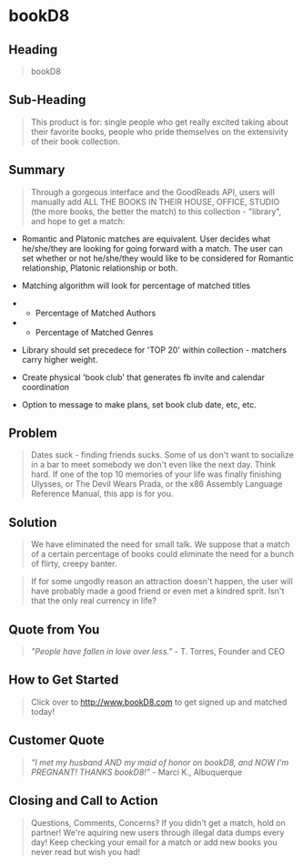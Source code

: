 # bookD8 #

<!-- 
> This material was originally posted [here](http://www.quora.com/What-is-Amazons-approach-to-product-development-and-product-management). It is reproduced here for posterities sake.

There is an approach called "working backwards" that is widely used at Amazon. They work backwards from the customer, rather than starting with an idea for a product and trying to bolt customers onto it. While working backwards can be applied to any specific product decision, using this approach is especially important when developing new products or features.

For new initiatives a product manager typically starts by writing an internal press release announcing the finished product. The target audience for the press release is the new/updated product's customers, which can be retail customers or internal users of a tool or technology. Internal press releases are centered around the customer problem, how current solutions (internal or external) fail, and how the new product will blow away existing solutions.

If the benefits listed don't sound very interesting or exciting to customers, then perhaps they're not (and shouldn't be built). Instead, the product manager should keep iterating on the press release until they've come up with benefits that actually sound like benefits. Iterating on a press release is a lot less expensive than iterating on the product itself (and quicker!).

If the press release is more than a page and a half, it is probably too long. Keep it simple. 3-4 sentences for most paragraphs. Cut out the fat. Don't make it into a spec. You can accompany the press release with a FAQ that answers all of the other business or execution questions so the press release can stay focused on what the customer gets. My rule of thumb is that if the press release is hard to write, then the product is probably going to suck. Keep working at it until the outline for each paragraph flows. 

Oh, and I also like to write press-releases in what I call "Oprah-speak" for mainstream consumer products. Imagine you're sitting on Oprah's couch and have just explained the product to her, and then you listen as she explains it to her audience. That's "Oprah-speak", not "Geek-speak".

Once the project moves into development, the press release can be used as a touchstone; a guiding light. The product team can ask themselves, "Are we building what is in the press release?" If they find they're spending time building things that aren't in the press release (overbuilding), they need to ask themselves why. This keeps product development focused on achieving the customer benefits and not building extraneous stuff that takes longer to build, takes resources to maintain, and doesn't provide real customer benefit (at least not enough to warrant inclusion in the press release).
 -->
 
## Heading ##
  > bookD8

## Sub-Heading ##
  > This product is for: single people who get really excited taking about their favorite books, people who pride themselves on the extensivity of their book collection.

## Summary ##
  > Through a gorgeous interface and the GoodReads API, users will manually add ALL THE BOOKS IN THEIR HOUSE, OFFICE, STUDIO (the more books, the better the match) to this collection - "library", and hope to get a match:

  * Romantic and Platonic matches are equivalent. User decides what he/she/they are looking for going forward with a match. The user can set whether or not he/she/they would like to be considered for Romantic relationship, Platonic relationship or both. 

  * Matching algorithm will look for percentage of matched titles
  * * Percentage of Matched Authors
  * * Percentage of Matched Genres

  * Library should set precedece for 'TOP 20' within collection - matchers carry higher weight.

  * Create physical 'book club' that generates fb invite and calendar coordination

  * Option to message to make plans, set book club date, etc, etc.
  
## Problem ##
  > Dates suck - finding friends sucks. Some of us don't want to socialize in a bar to meet somebody we don't even like the next day. Think hard. If one of the top 10 memories of your life was finally finishing Ulysses, or The Devil Wears Prada, or the x86 Assembly Language Reference Manual, this app is for you.

## Solution ##
 
  > We have eliminated the need for small talk. We suppose that a match of a certain percentage of books could eliminate the need for a bunch of flirty, creepy banter. 

  >If for some ungodly reason an attraction doesn't happen, the user will have probably made a good friend or even met a kindred sprit. Isn't that the only real currency in life?

## Quote from You ##
  > *"People have fallen in love over less."* - T. Torres, Founder and CEO

## How to Get Started ##
  > Click over to http://www.bookD8.com to get signed up and matched today!

## Customer Quote ##
  > *"I met my husband AND my maid of honor on bookD8, and NOW I'm PREGNANT! THANKS bookD8!"* - Marci K., Albuquerque

## Closing and Call to Action ##
  > Questions, Comments, Concerns? If you didn't get a match, hold on partner! We're aquiring new users through illegal data dumps every day! Keep checking your email for a match or add new books you never read but wish you had!
